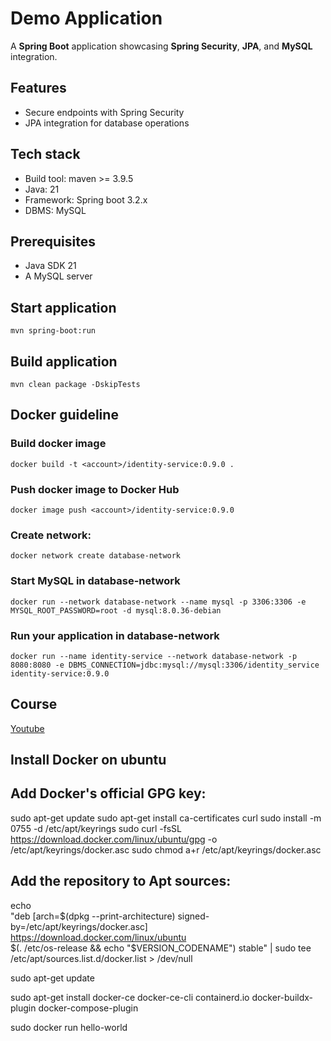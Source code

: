 # Demo Application

A **Spring Boot** application showcasing **Spring Security**, **JPA**, and **MySQL** integration.

## Features

- Secure endpoints with Spring Security
- JPA integration for database operations

## Tech stack

- Build tool: maven >= 3.9.5
- Java: 21
- Framework: Spring boot 3.2.x
- DBMS: MySQL

## Prerequisites

- Java SDK 21
- A MySQL server

## Start application

`mvn spring-boot:run`

## Build application

`mvn clean package -DskipTests`

## Docker guideline

### Build docker image

`docker build -t <account>/identity-service:0.9.0 .`

### Push docker image to Docker Hub

`docker image push <account>/identity-service:0.9.0`

### Create network:

`docker network create database-network`

### Start MySQL in database-network

`docker run --network database-network --name mysql -p 3306:3306 -e MYSQL_ROOT_PASSWORD=root -d mysql:8.0.36-debian`

### Run your application in database-network

`docker run --name identity-service --network database-network -p 8080:8080 -e DBMS_CONNECTION=jdbc:mysql://mysql:3306/identity_service identity-service:0.9.0`

## Course

[Youtube](https://youtube.com/playlist?list=PL2xsxmVse9IaxzE8Mght4CFltGOqcG6FC&si=6Bk_gvivh2Rf0nrF)

## Install Docker on ubuntu

## Add Docker's official GPG key:

sudo apt-get update
sudo apt-get install ca-certificates curl
sudo install -m 0755 -d /etc/apt/keyrings
sudo curl -fsSL https://download.docker.com/linux/ubuntu/gpg -o /etc/apt/keyrings/docker.asc
sudo chmod a+r /etc/apt/keyrings/docker.asc

## Add the repository to Apt sources:

echo \
"deb [arch=$(dpkg --print-architecture) signed-by=/etc/apt/keyrings/docker.asc] https://download.docker.com/linux/ubuntu \
$(. /etc/os-release && echo "$VERSION_CODENAME") stable" | sudo tee /etc/apt/sources.list.d/docker.list > /dev/null

sudo apt-get update

sudo apt-get install docker-ce docker-ce-cli containerd.io docker-buildx-plugin docker-compose-plugin

sudo docker run hello-world

